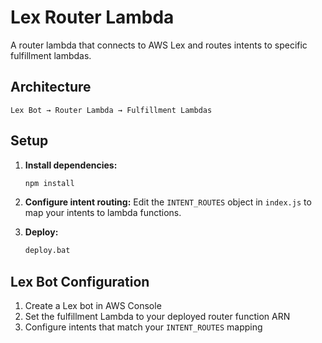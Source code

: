 # Lex Router Lambda

A router lambda that connects to AWS Lex and routes intents to specific fulfillment lambdas.

## Architecture

```
Lex Bot → Router Lambda → Fulfillment Lambdas
```

## Setup

1. **Install dependencies:**
   ```bash
   npm install
   ```

2. **Configure intent routing:**
   Edit the `INTENT_ROUTES` object in `index.js` to map your intents to lambda functions.

3. **Deploy:**
   ```bash
   deploy.bat
   ```

## Lex Bot Configuration

1. Create a Lex bot in AWS Console
2. Set the fulfillment Lambda to your deployed router function ARN
3. Configure intents that match your `INTENT_ROUTES` mapping